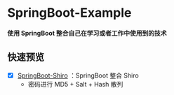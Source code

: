 # SpringBoot-Example

**使用 SpringBoot 整合自己在学习或者工作中使用到的技术**

## 快速预览

- [x] [SpringBoot-Shiro](https://github.com/weizujie/SpringBoot-Example/tree/main/SpringBoot-Shiro) ：SpringBoot 整合 Shiro
    - 密码进行 MD5 + Salt + Hash 散列